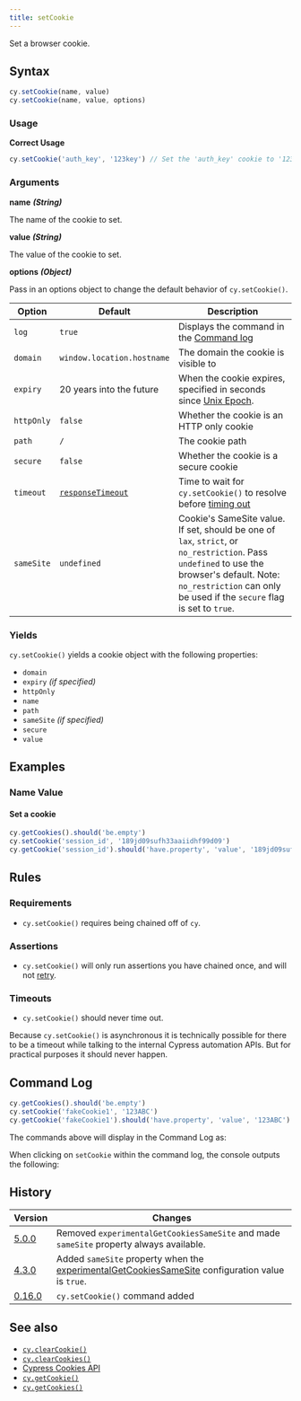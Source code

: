 ```yaml
---
title: setCookie
---
```


Set a browser cookie.

## Syntax

```javascript
cy.setCookie(name, value)
cy.setCookie(name, value, options)
```

### Usage

**<Icon name="check-circle" color="green"></Icon> Correct Usage**

```javascript
cy.setCookie('auth_key', '123key') // Set the 'auth_key' cookie to '123key'
```

### Arguments

**<Icon name="angle-right"></Icon> name** **_(String)_**

The name of the cookie to set.

**<Icon name="angle-right"></Icon> value** **_(String)_**

The value of the cookie to set.

**<Icon name="angle-right"></Icon> options** **_(Object)_**

Pass in an options object to change the default behavior of `cy.setCookie()`.

| Option     | Default                                                        | Description                                                                                                                                                                                                           |
| ---------- | -------------------------------------------------------------- | --------------------------------------------------------------------------------------------------------------------------------------------------------------------------------------------------------------------- |
| `log`      | `true`                                                         | Displays the command in the [Command log](/guides/core-concepts/test-runner#Command-Log)                                                                                                                              |
| `domain`   | `window.location.hostname`                                     | The domain the cookie is visible to                                                                                                                                                                                   |
| `expiry`   | 20 years into the future                                       | When the cookie expires, specified in seconds since [Unix Epoch](https://en.wikipedia.org/wiki/Unix_time).                                                                                                            |
| `httpOnly` | `false`                                                        | Whether the cookie is an HTTP only cookie                                                                                                                                                                             |
| `path`     | `/`                                                            | The cookie path                                                                                                                                                                                                       |
| `secure`   | `false`                                                        | Whether the cookie is a secure cookie                                                                                                                                                                                 |
| `timeout`  | [`responseTimeout`](/guides/references/configuration#Timeouts) | Time to wait for `cy.setCookie()` to resolve before [timing out](#Timeouts)                                                                                                                                           |
| `sameSite` | `undefined`                                                    | Cookie's SameSite value. If set, should be one of `lax`, `strict`, or `no_restriction`. Pass `undefined` to use the browser's default. Note: `no_restriction` can only be used if the `secure` flag is set to `true`. |

### Yields [<Icon name="question-circle"/>](/guides/core-concepts/introduction-to-cypress#Subject-Management)

`cy.setCookie()` yields a cookie object with the following properties:

- `domain`
- `expiry` _(if specified)_
- `httpOnly`
- `name`
- `path`
- `sameSite` _(if specified)_
- `secure`
- `value`

## Examples

### Name Value

#### Set a cookie

```javascript
cy.getCookies().should('be.empty')
cy.setCookie('session_id', '189jd09sufh33aaiidhf99d09')
cy.getCookie('session_id').should('have.property', 'value', '189jd09sufh33aaiidhf99d09')
```

## Rules

### Requirements [<Icon name="question-circle"/>](/guides/core-concepts/introduction-to-cypress#Chains-of-Commands)

- `cy.setCookie()` requires being chained off of `cy`.

### Assertions [<Icon name="question-circle"/>](/guides/core-concepts/introduction-to-cypress#Assertions)

- `cy.setCookie()` will only run assertions you have chained once, and will not
  [retry](/guides/core-concepts/retry-ability).

### Timeouts [<Icon name="question-circle"/>](/guides/core-concepts/introduction-to-cypress#Timeouts)

- `cy.setCookie()` should never time out.

<Alert type="warning">

Because `cy.setCookie()` is asynchronous it is technically possible for there to
be a timeout while talking to the internal Cypress automation APIs. But for
practical purposes it should never happen.

</Alert>

## Command Log

```javascript
cy.getCookies().should('be.empty')
cy.setCookie('fakeCookie1', '123ABC')
cy.getCookie('fakeCookie1').should('have.property', 'value', '123ABC')
```

The commands above will display in the Command Log as:

<DocsImage src="/img/api/setcookie/set-cookie-on-browser-for-testing.png" alt="Command Log setcookie" />

When clicking on `setCookie` within the command log, the console outputs the
following:

<DocsImage src="/img/api/setcookie/see-cookie-properties-expiry-domain-and-others-in-test.png" alt="Console Log setcookie" />

## History

| Version                                       | Changes                                                                                                                                          |
| --------------------------------------------- | ------------------------------------------------------------------------------------------------------------------------------------------------ |
| [5.0.0](/guides/references/changelog#5-0-0)   | Removed `experimentalGetCookiesSameSite` and made `sameSite` property always available.                                                          |
| [4.3.0](/guides/references/changelog#4-3-0)   | Added `sameSite` property when the [experimentalGetCookiesSameSite](/guides/references/configuration#Experiments) configuration value is `true`. |
| [0.16.0](/guides/references/changelog#0-16-0) | `cy.setCookie()` command added                                                                                                                   |

## See also

- [`cy.clearCookie()`](/api/commands/clearcookie)
- [`cy.clearCookies()`](/api/commands/clearcookies)
- [Cypress Cookies API](/api/cypress-api/cookies)
- [`cy.getCookie()`](/api/commands/getcookie)
- [`cy.getCookies()`](/api/commands/getcookies)
